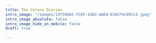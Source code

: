 ```yaml
---
title: The Corona Diaries
intro_image: "/images/197590A5-FCEF-43B3-AAE8-634CF4C89CC4.jpeg"
intro_image_absolute: false
intro_image_hide_on_mobile: false
draft: true

---
```


